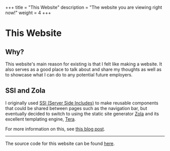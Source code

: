 +++
title = "This Website"
description = "The website you are viewing right now!"
weight = 4
+++

# This Website

## Why?
This website's main reason for existing is that I felt like making a website. It also serves as a good place to talk about and share my thoughts as well as to showcase what I can do to any potential future employers.

## SSI and Zola
I originally used [SSI (Server Side Includes)](https://en.wikipedia.org/wiki/Server_Side_Includes) to make reusable components that could be shared between pages such as the navigation bar, but eventually decided to switch to using the static site generator [Zola](https://www.getzola.org/) and its excellent templating engine, [Tera](https://keats.github.io/tera/).

For more information on this, see [this blog post](/blog/reinventing-the-ssg).

---

The source code for this website can be found [here](https://github.com/OllieSHunt/ollies-website).
